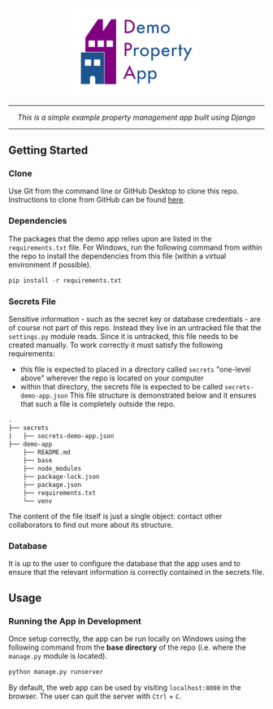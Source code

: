 <div align="center">
<img src="./graphics/banner.png" alt="drawing" width="250"/>
</div>

---

<p align="center">
    <em>
    This is a simple example property management app built using Django
    </em>
</p>

---


## Getting Started
### Clone
Use Git from the command line or GitHub Desktop to clone this repo. Instructions to clone from GitHub can be found [here](https://docs.github.com/en/repositories/creating-and-managing-repositories/cloning-a-repository#cloning-a-repository).
### Dependencies
The packages that the demo app relies upon are listed in the `requirements.txt` file.
For Windows, run the following command from within the repo to install the dependencies from this file (within a virtual environment if possible).
```python
pip install -r requirements.txt
```
### Secrets File
Sensitive information - such as the secret key or database credentials - are of course not part of this repo. Instead they live in an untracked file that the `settings.py` module reads. Since it is untracked, this file needs to be created manually. To work correctly it must satisfy the following requirements:

* this file is expected to placed in a directory called `secrets` "one-level above" wherever the repo is located on your computer
* within that directory, the secrets file is expected to be called `secrets-demo-app.json`
This file structure is demonstrated below and it ensures that such a file is completely outside the repo.
```
.
├── secrets
|   ├── secrets-demo-app.json
├── demo-app
    ├── README.md
    ├── base
    ├── node_modules
    ├── package-lock.json
    ├── package.json
    ├── requirements.txt
    └── venv
```
The content of the file itself is just a single object: contact other collaborators to find out more about its structure.
### Database
It is up to the user to configure the database that the app uses and to ensure that the relevant information is correctly contained in the secrets file.

## Usage
### Running the App in Development
Once setup correctly, the app can be run locally on Windows using the following command from the **base directory** of the repo (i.e. where the `manage.py` module is located).
```python
python manage.py runserver
```
By default, the web app can be used by visiting `localhost:8000` in the browser. The user can quit the server with `Ctrl` + `C`.
